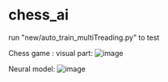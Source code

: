 # chess_ai

run "new/auto_train_multiTreading.py" to test

Chess game : visual part:
![image](https://user-images.githubusercontent.com/63298524/233454213-c5ec0a28-7dc7-42a6-85f4-7a9ff0402316.png)

Neural model:
![image](https://user-images.githubusercontent.com/63298524/233454488-f922a3e1-08d6-482a-8272-43bcc071eac9.png)
